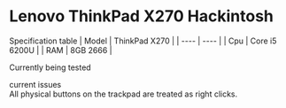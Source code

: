 # Lenovo ThinkPad X270 Hackintosh

Specification table
|  Model  |  ThinkPad X270  |
| ---- | ---- |
|  Cpu  |  Core i5 6200U  |
|  RAM  |  8GB 2666  |

Currently being tested

current issues  
All physical buttons on the trackpad are treated as right clicks.
